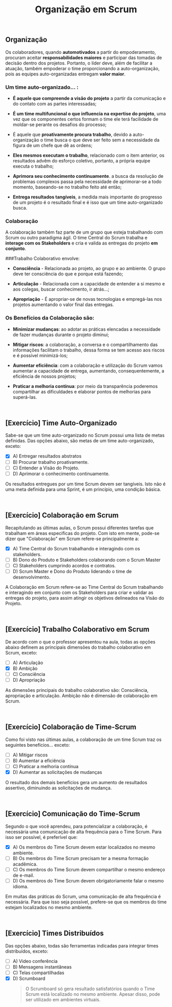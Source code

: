 <div align="center">

# Organização em Scrum

</div>

<br>

## Organização


Os colaboradores, quando **automotivados** a partir do empoderamento, procuram aceitar **responsabilidades maiores** e participar das tomadas de decisão dentro dos projetos. Portanto, o líder deve, além de facilitar a atuação, também empoderar o time proporcionando a auto-organização, pois as equipes auto-organizadas entregam **valor maior**.

### Um time auto-organizado... :

 - **É aquele que compreende a visão do projeto** a partir da comunicação e do contato com as partes interessadas;

 - **É um time multifuncional o que influencia na expertise do projeto**, uma vez que os componentes certos formam o time ele terá facilidade de moldar-se perante os desafios do processo;

 - É aquele que **proativamente procura trabalho**, devido a auto-organização o time busca o que deve ser feito sem a necessidade da figura de um chefe que dê as ordens;

 - **Eles mesmos executam o trabalho**, relacionado com o item anterior, os resultados advêm do esforço coletivo, portanto, a própria equipe executa o trabalho;

 - **Aprimora seu conhecimento continuamente**. a busca da resolução de problemas complexos passa pela necessidade de aprimorar-se a todo momento, baseando-se no trabalho feito até então;

 - **Entrega resultados tangíveis**, a medida mais importante do progresso de um projeto é o resultado final e é isso que um time auto-organizado busca.

### Colaboração

A colaboração também faz parte de um grupo que esteja trabalhando com Scrum ou outro paradigma ágil. O time Central do Scrum trabalha e **interage com os Stakeholders** e cria e valida as entregas do projeto **em conjunto**.

###Trabalho Colaborativo envolve:

 - **Consciência** - Relacionada ao projeto, ao grupo e ao ambiente. O grupo deve ter consciência do que e porque está fazendo;

 - **Articulação** - Relacionada com a capacidade de entender a si mesmo e aos colegas, buscar conhecimento, ir atrás...;

 - **Apropriação** - É apropriar-se de novas tecnologias e empregá-las nos projetos aumentando o valor final das entregas.

### Os Benefícios da Colaboração são:

 - **Minimizar mudanças**: ao adotar as práticas elencadas a necessidade de fazer mudanças durante o projeto diminui;

 - **Mitigar riscos**: a colaboração, a conversa e o compartilhamento das informações facilitam o trabalho, dessa forma se tem acesso aos riscos e é possível minimizá-los;

 - **Aumentar eficiência**: com a colaboração e utilização do Scrum vamos aumentar a capacidade de entrega, aumentando, consequentemente, a eficiência de nossos projetos;

 - **Praticar a melhoria contínua**: por meio da transparência poderemos compartilhar as dificuldades e elaborar pontos de melhorias para superá-las.

<br>

## [Exercício] Time Auto-Organizado

Sabe-se que um time auto-organizado no Scrum possui uma lista de metas definidas. Das opções abaixo, são metas de um time auto-organizado, exceto:

- [x] A) Entregar resultados abstratos
- [ ] B) Procurar trabalho proativamente.
- [ ] C) Entender a Visão do Projeto.
- [ ] D) Aprimorar o conhecimento continuamente.

Os resultados entregues por um time Scrum devem ser tangíveis. Isto não é uma meta definida para uma Sprint, é um princípio, uma condição básica.

<br>

## [Exercício] Colaboração em Scrum

Recapitulando as últimas aulas, o Scrum possui diferentes tarefas que trabalham em áreas especificas do projeto. Com isto em mente, pode-se dizer que "Colaboração" em Scrum refere-se principalmente a:

- [x] A) Time Central do Scrum trabalhando e interagindo com os stakeholders.
- [ ] B) Dono do Produto e Stakeholders colaborando com o Scrum Master
- [ ] C) Stakeholders cumprindo acordos e contratos.
- [ ] D) Scrum Master e Dono do Produto liderando o time de desenvolvimento.

A Colaboração em Scrum refere-se ao Time Central do Scrum trabalhando e interagindo em conjunto com os Stakeholders para criar e validar as entregas do projeto, para assim atingir os objetivos delineados na Visão do Projeto.

<br>

## [Exercício] Trabalho Colaborativo em Scrum

De acordo com o que o professor apresentou na aula, todas as opções abaixo definem as principais dimensões do trabalho colaborativo em Scrum, exceto:

- [ ] A) Articulação
- [x] B) Ambição
- [ ] C) Consciência
- [ ] D) Apropriação

As dimensões principais do trabalho colaborativo são: Consciência, apropriação e articulação. Ambição não é dimensão de colaboração em Scrum.

<br>

## [Exercício] Colaboração de Time-Scrum

Como foi visto nas últimas aulas, a colaboração de um time Scrum traz os seguintes benefícios... exceto:

- [ ] A) Mitigar riscos
- [ ] B) Aumentar a eficiência
- [ ] C) Praticar a melhoria contínua
- [x] D) Aumentar as solicitações de mudanças

O resultado dos demais benefícios gera um aumento de resultados assertivo, diminuindo as solicitações de mudança.

<br>

## [Exercício] Comunicação do Time-Scrum

Segundo o que você aprendeu, para potencializar a colaboração, é necessária uma comunicação de alta frequência para o Time Scrum. Para isso ser possível, é preferível que:

- [x] A) Os membros do Time Scrum devem estar localizados no mesmo ambiente.
- [ ] B) Os membros do Time Scrum precisam ter a mesma formação acadêmica.
- [ ] C) Os membros do Time Scrum devem compartilhar o mesmo endereço de e-mail.
- [ ] D) Os membros do Time Scrum devem obrigatoriamente falar o mesmo idioma.

Em muitas das práticas do Scrum, uma comunicação de alta frequência é necessária. Para que isso seja possível, prefere-se que os membros do time estejam localizados no mesmo ambiente.

<br>

## [Exercício] Times Distribuídos

Das opções abaixo, todas são ferramentas indicadas para integrar times distribuídos, exceto:

- [ ] A) Video conferência
- [ ] B) Mensagens instantâneas
- [ ] C) Telas compartilhadas
- [x] D) Scrumboard
  > O Scrumboard só gera resultado satisfatórios quando o Time Scrum está localizado no mesmo ambiente. Apesar disso, pode ser utilizado em ambientes virtuais.